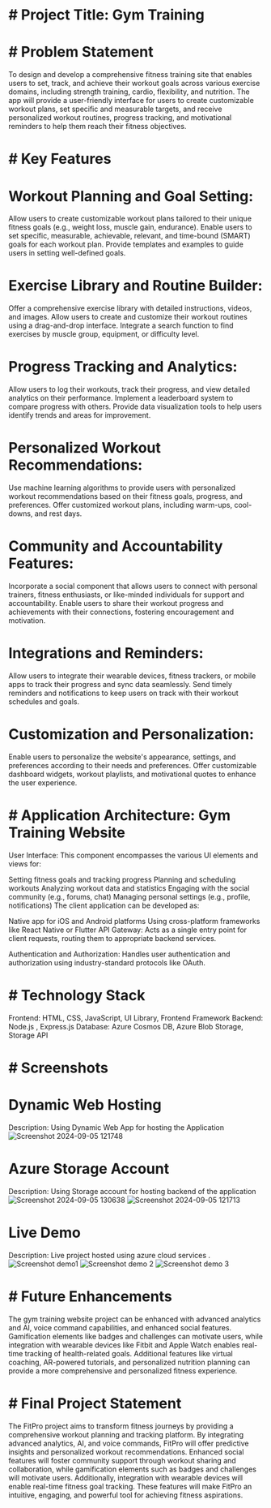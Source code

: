 # # Project Title: Gym Training


# # Problem Statement
To design and develop a comprehensive fitness training site that enables users to set, track, and achieve their workout goals across various exercise domains, including strength training, cardio, flexibility, and nutrition. The app will provide a user-friendly interface for users to create customizable workout plans, set specific and measurable targets, and receive personalized workout routines, progress tracking, and motivational reminders to help them reach their fitness objectives.


# # Key Features


# Workout Planning and Goal Setting:

Allow users to create customizable workout plans tailored to their unique fitness goals (e.g., weight loss, muscle gain, endurance). Enable users to set specific, measurable, achievable, relevant, and time-bound (SMART) goals for each workout plan. Provide templates and examples to guide users in setting well-defined goals.

# Exercise Library and Routine Builder:

Offer a comprehensive exercise library with detailed instructions, videos, and images. Allow users to create and customize their workout routines using a drag-and-drop interface. Integrate a search function to find exercises by muscle group, equipment, or difficulty level.

# Progress Tracking and Analytics:

Allow users to log their workouts, track their progress, and view detailed analytics on their performance. Implement a leaderboard system to compare progress with others. Provide data visualization tools to help users identify trends and areas for improvement.

# Personalized Workout Recommendations:

Use machine learning algorithms to provide users with personalized workout recommendations based on their fitness goals, progress, and preferences. Offer customized workout plans, including warm-ups, cool-downs, and rest days.

# Community and Accountability Features:

Incorporate a social component that allows users to connect with personal trainers, fitness enthusiasts, or like-minded individuals for support and accountability. Enable users to share their workout progress and achievements with their connections, fostering encouragement and motivation.

# Integrations and Reminders:

Allow users to integrate their wearable devices, fitness trackers, or mobile apps to track their progress and sync data seamlessly. Send timely reminders and notifications to keep users on track with their workout schedules and goals.

# Customization and Personalization:

Enable users to personalize the website's appearance, settings, and preferences according to their needs and preferences. Offer customizable dashboard widgets, workout playlists, and motivational quotes to enhance the user experience.


# # Application Architecture: Gym Training Website
User Interface: This component encompasses the various UI elements and views for:

Setting fitness goals and tracking progress
Planning and scheduling workouts
Analyzing workout data and statistics
Engaging with the social community (e.g., forums, chat)
Managing personal settings (e.g., profile, notifications)
The client application can be developed as:

Native app for iOS and Android platforms
Using cross-platform frameworks like React Native or Flutter
API Gateway: Acts as a single entry point for client requests, routing them to appropriate backend services.

Authentication and Authorization: Handles user authentication and authorization using industry-standard protocols like OAuth.

# # Technology Stack
Frontend: HTML, CSS, JavaScript, UI Library, Frontend Framework
Backend: Node.js , Express.js
Database: Azure Cosmos DB, Azure Blob Storage, Storage API

# # Screenshots

# Dynamic Web Hosting
Description: Using Dynamic Web App for hosting the Application
![Screenshot 2024-09-05 121748](https://github.com/user-attachments/assets/25a9f296-acb6-458e-abb0-cbc12468c5ce)

# Azure Storage Account
Description:
Using Storage account for hosting backend of the application
![Screenshot 2024-09-05 130638](https://github.com/user-attachments/assets/44be9557-78b3-4e95-8996-1f3a5ddd6707)
![Screenshot 2024-09-05 121713](https://github.com/user-attachments/assets/df2dd16c-485d-42a3-90f2-7099b9b49650)


# Live Demo
Description:
Live project hosted using azure cloud services .
![Screenshot demo1](https://github.com/user-attachments/assets/c27d4a80-aba1-4d53-b049-9be7478d50b4)
![Screenshot demo 2](https://github.com/user-attachments/assets/84d8545f-3acf-4acf-a41b-c9db96fce9c6)
![Screenshot demo 3](https://github.com/user-attachments/assets/4999a89f-9a41-49e2-af80-95fa37a06c03)


# # Future Enhancements
The gym training website project can be enhanced with advanced analytics and AI, voice command capabilities, and enhanced social features. Gamification elements like badges and challenges can motivate users, while integration with wearable devices like Fitbit and Apple Watch enables real-time tracking of health-related goals. Additional features like virtual coaching, AR-powered tutorials, and personalized nutrition planning can provide a more comprehensive and personalized fitness experience.

# # Final Project Statement
The FitPro project aims to transform fitness journeys by providing a comprehensive workout planning and tracking platform. By integrating advanced analytics, AI, and voice commands, FitPro will offer predictive insights and personalized workout recommendations. Enhanced social features will foster community support through workout sharing and collaboration, while gamification elements such as badges and challenges will motivate users. Additionally, integration with wearable devices will enable real-time fitness goal tracking. These features will make FitPro an intuitive, engaging, and powerful tool for achieving fitness aspirations.

